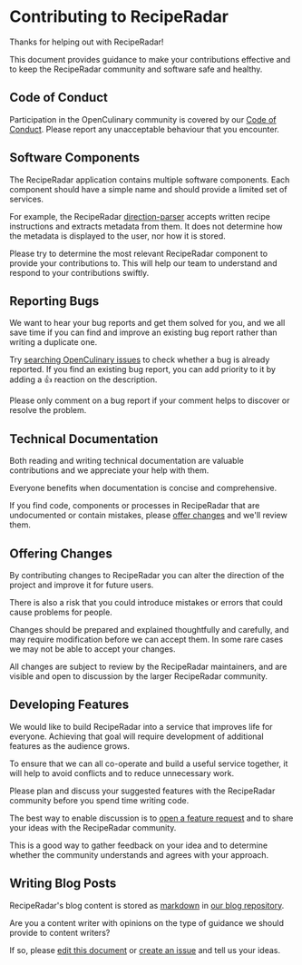 # Contributing to RecipeRadar

Thanks for helping out with RecipeRadar!

This document provides guidance to make your contributions effective and to keep the RecipeRadar community and software safe and healthy.


## Code of Conduct

Participation in the OpenCulinary community is covered by our [Code of Conduct](https://github.com/openculinary/.github/blob/master/CODE_OF_CONDUCT.md).  Please report any unacceptable behaviour that you encounter.


## Software Components

The RecipeRadar application contains multiple software components.  Each component should have a simple name and should provide a limited set of services.

For example, the RecipeRadar [direction-parser](https://github.com/openculinary/direction-parser) accepts written recipe instructions and extracts metadata from them.  It does not determine how the metadata is displayed to the user, nor how it is stored.

Please try to determine the most relevant RecipeRadar component to provide your contributions to.  This will help our team to understand and respond to your contributions swiftly.


## Reporting Bugs

We want to hear your bug reports and get them solved for you, and we all save time if you can find and improve an existing bug report rather than writing a duplicate one.

Try [searching OpenCulinary issues](https://github.com/issues?q=org%3Aopenculinary+is%3Aissue) to check whether a bug is already reported.  If you find an existing bug report, you can add priority to it by adding a :+1: reaction on the description.

Please only comment on a bug report if your comment helps to discover or resolve the problem.


## Technical Documentation

Both reading and writing technical documentation are valuable contributions and we appreciate your help with them.

Everyone benefits when documentation is concise and comprehensive.

If you find code, components or processes in RecipeRadar that are undocumented or contain mistakes, please [offer changes](#offering-changes) and we'll review them.


## Offering Changes

By contributing changes to RecipeRadar you can alter the direction of the project and improve it for future users.

There is also a risk that you could introduce mistakes or errors that could cause problems for people.

Changes should be prepared and explained thoughtfully and carefully, and may require modification before we can accept them.  In some rare cases we may not be able to accept your changes.

All changes are subject to review by the RecipeRadar maintainers, and are visible and open to discussion by the larger RecipeRadar community.


## Developing Features

We would like to build RecipeRadar into a service that improves life for everyone.  Achieving that goal will require development of additional features as the audience grows.

To ensure that we can all co-operate and build a useful service together, it will help to avoid conflicts and to reduce unnecessary work.

Please plan and discuss your suggested features with the RecipeRadar community before you spend time writing code.

The best way to enable discussion is to [open a feature request](https://github.com/openculinary/api/issues/new?assignees=&labels=enhancement&template=feature_request.md) and to share your ideas with the RecipeRadar community.

This is a good way to gather feedback on your idea and to determine whether the community understands and agrees with your approach.


## Writing Blog Posts

RecipeRadar's blog content is stored as [markdown](https://en.wikipedia.org/wiki/Markdown) in [our blog repository](https://github.com/openculinary/blog).

Are you a content writer with opinions on the type of guidance we should provide to content writers?

If so, please [edit this document](https://github.com/openculinary/.github/edit/master/CONTRIBUTING.md) or [create an issue](https://github.com/openculinary/.github/issues/new) and tell us your ideas.
